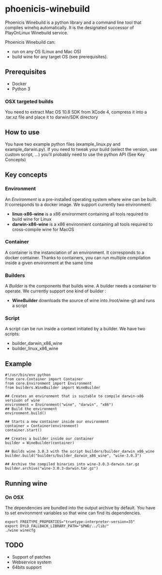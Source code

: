 
# phoenicis-winebuild
Phoenicis Winebuild is a python library and a command line tool that compiles winehq automatically. It is the designated successor of PlayOnLinux Winebuild service.

Phoenicis Winebuild can:
 - run on any OS (Linux and Mac OS)
 - build wine for any target OS (see prerequisites).

## Prerequisites
- Docker
- Python 3

### OSX targeted builds
You need to extract Mac OS 10.8 SDK from XCode 4, compress it into a .tar.xz file and place it to darwin/SDK directory  

## How to use
You have two example python files (example_linux.py and example_darwin.py). If you need to tweak your build (select the version, use custom script, ...) you'll probably need to use the python API (See Key Concepts)

## Key concepts
### Environment
An *Environment* is a pre-installed operating system where wine can be built. It corresponds to a docker image. We support currently two environment:

 - **linux-x86-wine** is a x86 environment containing all tools required to build wine for Linux
 - **darwin-x86-wine** is a x86 environment containing all tools required to cross-compile wine for MacOS

### Container
A container is the instanciation of an environment. It corresponds to a docker container. Thanks to containers, you can run multiple compilation inside a given environment at the same time

### Builders
A *Builder* is the components that builds wine. A builder needs a container to operate. We currently support one kind of builder :

 - **WineBuilder** downloads the source of wine into /root/wine-git and runs a script

### Script
A script can be run inside a context initiated by a builder. We have two scripts:
- builder_darwin_x86_wine
- builder_linux_x86_wine

## Example

    #!/usr/bin/env python
    from core.Container import Container
    from core.Environment import Environment
    from builders.WineBuilder import WineBuilder

    ## Creates an environment that is suitable to compile darwin-x86 versiuon of wine
    environment = Environment("wine", "darwin", "x86")
    ## Build the environment
    environment.build()

    ## Starts a new container inside our environment
    container = Container(environment)
    container.start()

    ## Creates a builder inside our container
    builder = WineBuilder(container)

    ## Builds wine 3.0.3 with the script builders/builder_darwin_x86_wine
    builder.build("builders/builder_darwin_x86_wine", "wine-3.0.3")

    ## Archive the compiled binaries into wine-3.0.3-darwin.tar.gz
    builder.archive("wine-3.0.3-darwin.tar.gz")


## Running wine
### On OSX
The dependencies are bundled into the output archive by default.
You have to set environment variables so that wine can find its dependencies.

    export FREETYPE_PROPERTIES="truetype:interpreter-version=35"
    export DYLD_FALLBACK_LIBRARY_PATH="$PWD/../lib/"
    ./wine winecfg


## TODO
- Support of patches
- Webservice system
- 64bits support
